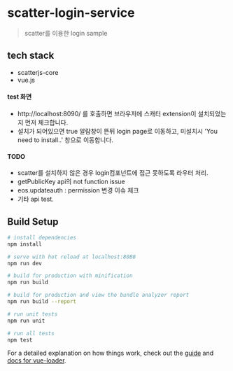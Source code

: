 # scatter-login-service

> scatter를 이용한 login sample

## tech stack

- scatterjs-core
- vue.js

#### test 화면

- http://localhost:8090/ 를 호출하면 브라우저에 스캐터 extension이 설치되었는지 먼저 체크합니다.
- 설치가 되어있으면 true 알람창이 뜬뒤 login page로 이동하고, 미설치시 'You need to install..' 창으로 이동합니다.

#### TODO

- scatter를 설치하지 않은 경우 login컴포넌트에 접근 못하도록 라우터 처리.
- getPublicKey api의 not function issue
- eos.updateauth : permission 변경 이슈 체크
- 기타 api test.

## Build Setup

```bash
# install dependencies
npm install

# serve with hot reload at localhost:8080
npm run dev

# build for production with minification
npm run build

# build for production and view the bundle analyzer report
npm run build --report

# run unit tests
npm run unit

# run all tests
npm test
```

For a detailed explanation on how things work, check out the [guide](http://vuejs-templates.github.io/webpack/) and [docs for vue-loader](http://vuejs.github.io/vue-loader).
